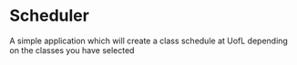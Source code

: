 # Scheduler
A simple application which will create a class schedule at UofL depending on the classes you have selected
